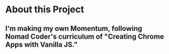 # About this Project

## I'm making my own **Momentum**, following **Nomad Coder**'s curriculum of "**Creating Chrome Apps with Vanilla JS.**"
